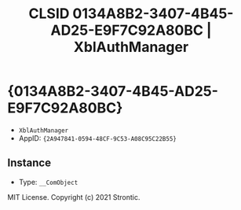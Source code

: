 ﻿---
title: "CLSID 0134A8B2-3407-4B45-AD25-E9F7C92A80BC | XblAuthManager"
excerpt: What is COM-Object CLSID 0134A8B2-3407-4B45-AD25-E9F7C92A80BC?
---

# {0134A8B2-3407-4B45-AD25-E9F7C92A80BC}

* `XblAuthManager`
* AppID: `{2A947841-0594-48CF-9C53-A08C95C22B55}`

## Instance

* Type: `__ComObject`

MIT License. Copyright (c) 2021 Strontic.


